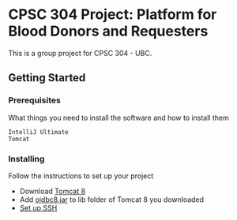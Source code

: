 # CPSC 304 Project: Platform for Blood Donors and Requesters

This is a group project for CPSC 304 - UBC.

## Getting Started

### Prerequisites

What things you need to install the software and how to install them

```
IntelliJ Ultimate
Tomcat
```

### Installing

Follow the instructions to set up your project

* Download [Tomcat 8](https://tomcat.apache.org/download-80.cgi) 
* Add [ojdbc8.jar](resource/ojdbc8.jar) to lib folder of Tomcat 8 you downloaded
* [Set up SSH](https://www.students.cs.ubc.ca/~cs-304/resources/jdbc-oracle-resources/jdbc-java-setup.html)


